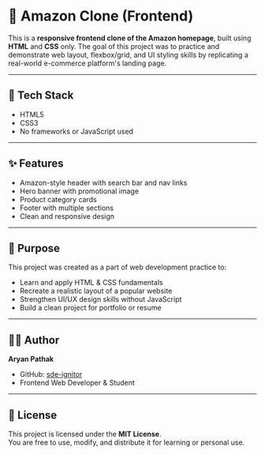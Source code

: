 # 🛒 Amazon Clone (Frontend)

This is a **responsive frontend clone of the Amazon homepage**, built using **HTML** and **CSS** only. The goal of this project was to practice and demonstrate web layout, flexbox/grid, and UI styling skills by replicating a real-world e-commerce platform's landing page.

---


## 🧰 Tech Stack

- HTML5  
- CSS3  
- No frameworks or JavaScript used

---

## ✨ Features

- Amazon-style header with search bar and nav links  
- Hero banner with promotional image  
- Product category cards  
- Footer with multiple sections  
- Clean and responsive design  

---

## 🎯 Purpose

This project was created as a part of web development practice to:

- Learn and apply HTML & CSS fundamentals  
- Recreate a realistic layout of a popular website  
- Strengthen UI/UX design skills without JavaScript  
- Build a clean project for portfolio or resume

---

## 👨‍💻 Author

**Aryan Pathak**  
- GitHub: [sde-ignitor](https://github.com/sde-ignitor)  
- Frontend Web Developer & Student

---

## 📃 License

This project is licensed under the **MIT License**.  
You are free to use, modify, and distribute it for learning or personal use.





